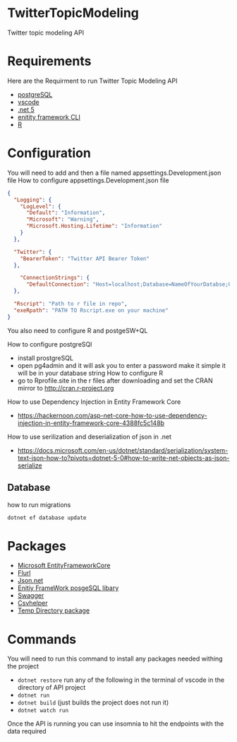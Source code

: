 # TwitterTopicModeling
Twitter topic modeling API 


# Requirements
Here are the Requirment to run Twitter Topic Modeling API
- [postgreSQL](https://www.enterprisedb.com/downloads/postgres-postgresql-downloads)
- [vscode](https://code.visualstudio.com/download)
- [.net 5](https://dotnet.microsoft.com/download/dotnet/5.0)
- [enitity framework CLI](https://docs.microsoft.com/en-us/ef/core/cli/dotnet)
- [R](https://www.r-project.org/)


# Configuration 
You will need to add and then a file named appsettings.Development.json file
How to configure appsettings.Development.json file
```json
{
  "Logging": {
    "LogLevel": {
      "Default": "Information",
      "Microsoft": "Warning",
      "Microsoft.Hosting.Lifetime": "Information"
    }
  },

  "Twitter": {
    "BearerToken": "Twitter API Bearer Token"
  },

    "ConnectionStrings": {
      "DefaultConnection": "Host=localhost;Database=NameOfYourDatabse;Username=postgres(nomrally posges if you are using it);Password= password that you setup in pg4admin"
  },

  "Rscript": "Path to r file in repo",
  "exeRpath": "PATH TO Rscript.exe on your machine"
}

```
You also need to configure R and postgeSW+QL

How to configure postgreSQl
- install prostgreSQL 
- open pg4admin and it will ask you to enter a password make it simple it will be in your database string
How to configure R
- go to Rprofile.site in the r files after downloading and set the CRAN mirror to http://cran.r-project.org



How to use Dependency Injection in Entity Framework Core 
- https://hackernoon.com/asp-net-core-how-to-use-dependency-injection-in-entity-framework-core-4388fc5c148b 

How to use serilization and deserialization of json in .net 
- https://docs.microsoft.com/en-us/dotnet/standard/serialization/system-text-json-how-to?pivots=dotnet-5-0#how-to-write-net-objects-as-json-serialize

## Database
how to run migrations
```powershell
dotnet ef database update
```

# Packages
- [Microsoft EntityFrameworkCore](https://github.com/dotnet/efcore)
- [Flurl](https://github.com/tmenier/Flurl)
- [Json.net](https://github.com/JamesNK/Newtonsoft.Json)
- [Enitiy FrameWork posgeSQL libary](https://www.npgsql.org/)
- [Swagger](https://github.com/swagger-api/swagger-ui)
- [Csvhelper](https://joshclose.github.io/CsvHelper/)
- [Temp Directory package](https://gist.github.com/JoeHartzell/ab6ebd4af690c79e84c728f5da367dcc)

# Commands 
You will need to run this command to install any packages needed withing the project
- `dotnet restore`
run any of the following in the terminal of vscode in the directory of API project
- `dotnet run`
- `dotnet build` (just builds the project does not run it)
- `dotnet watch run`

Once the API is running you can use insomnia to hit the endpoints with the data required
